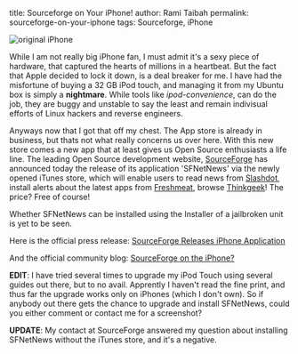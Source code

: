 title: Sourceforge on Your iPhone!
author:  Rami Taibah
permalink: sourceforge-on-your-iphone
tags: Sourceforge, iPhone

![original iPhone]({filename}/images/iphone.jpg)

While I am not really big iPhone fan, I must admit it's a sexy piece of hardware, that captured the hearts of millions in a heartbeat. But the fact that Apple decided to lock it down, is a deal breaker for me. I have had the misfortune of buying a 32 GB iPod touch, and managing it from my Ubuntu box is simply a **nightmare**. While tools like _ipod-convenience_, can do the job, they are buggy and unstable to say the least and remain indivisual efforts of Linux hackers and reverse engineers.

Anyways now that I got that off my chest. The App store is already in business, but thats not what really concerns us over here. With this new store comes a new app that at least gives us Open Source enthusiasts a life line. The leading Open Source development website, [SourceForge](http://www.sourceforge.net) has announced today the release of its application 'SFNetNews' via the newly opened iTunes store, which will enable users to read news from [Slashdot](http://www.slashdot.com), install alerts about the latest apps from [Freshmeat](http://www.freshmeat.net), browse [Thinkgeek](http://www.thinkgeek.com)! The price? Free of course!

Whether SFNetNews can be installed using the Installer of a jailbroken unit is yet to be seen.

Here is the official press release: [SourceForge Releases iPhone Application](http://www.marketwatch.com/news/story/sourceforge-releases-iphone-application/story.aspx?guid={D8C44F20-C3A1-4455-BDD5-E2CEB06B373E}&dist=hppr)

And the official community blog: [SourceForge on the iPhone?](http://sourceforge.net/community/sourceforge-on-the-iphone/)

**EDIT**: I have tried several times to upgrade my iPod Touch using several guides out there, but to no avail. Apprently I haven't read the fine print, and thus far the upgrade works only on iPhones (which I don't own). So if anybody out there gets the chance to upgrade and install SFNetNews, could you either comment or contact me for a screenshot?

**UPDATE**: My contact at SourceForge answered my question about installing SFNetNews without the iTunes store, and it's a negative.
